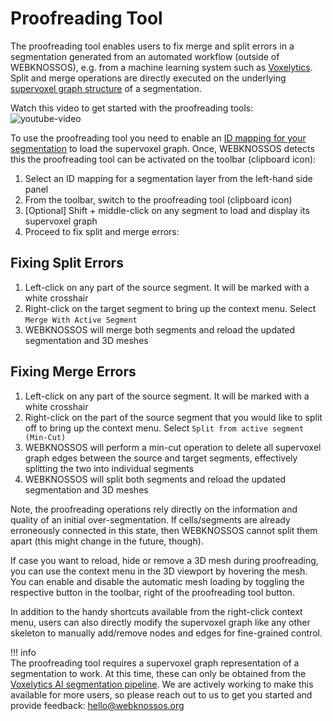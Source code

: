 # Proofreading Tool

The proofreading tool enables users to fix merge and split errors in a segmentation generated from an automated workflow (outside of WEBKNOSSOS), e.g. from a machine learning system such as [Voxelytics](https://voxelytics.com). Split and merge operations are directly executed on the underlying [supervoxel graph structure](../terminology.md#agglomerates) of a segmentation.

Watch this video to get started with the proofreading tools:
![youtube-video](https://www.youtube.com/embed/h_paTLAIIwY)

To use the proofreading tool you need to enable an [ID mapping for your segmentation](./segmentation_mappings.md) to load the supervoxel graph. Once, WEBKNOSSOS detects this the proofreading tool can be activated on the toolbar (clipboard icon):

1. Select an ID mapping for a segmentation layer from the left-hand side panel
2. From the toolbar, switch to the proofreading tool (clipboard icon)
3. [Optional] Shift + middle-click on any segment to load and display its supervoxel graph
4. Proceed to fix split and merge errors:

## Fixing Split Errors

1. Left-click on any part of the source segment. It will be marked with a white crosshair
2. Right-click on the target segment to bring up the context menu. Select `Merge With Active Segment`
3. WEBKNOSSOS will merge both segments and reload the updated segmentation and 3D meshes

## Fixing Merge Errors

1. Left-click on any part of the source segment. It will be marked with a white crosshair
2. Right-click on the part of the source segment that you would like to split off to bring up the context menu. Select `Split from active segment (Min-Cut)`
3. WEBKNOSSOS will perform a min-cut operation to delete all supervoxel graph edges between the source and target segments, effectively splitting the two into individual segments
4. WEBKNOSSOS will split both segments and reload the updated segmentation and 3D meshes

Note, the proofreading operations rely directly on the information and quality of an initial over-segmentation. If cells/segments are already erroneously connected in this state, then WEBKNOSSOS cannot split them apart (this might change in the future, though).

If case you want to reload, hide or remove a 3D mesh during proofreading, you can use the context menu in the 3D viewport by hovering the mesh. You can enable and disable the automatic mesh loading by toggling the respective button in the toolbar, right of the proofreading tool button.

In addition to the handy shortcuts available from the right-click context menu, users can also directly modify the supervoxel graph like any other skeleton to manually add/remove nodes and edges for fine-grained control.

!!! info  
    The proofreading tool requires a supervoxel graph representation of a segmentation to work. At this time, these can only be obtained from the [Voxelytics AI segmentation pipeline](https://voxelytics.com). We are actively working to make this available for more users, so please reach out to us to get you started and provide feedback: [hello@webknossos.org](mailto:hello@webknossos.org)
